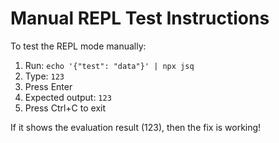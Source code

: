 # Manual REPL Test Instructions

To test the REPL mode manually:

1. Run: `echo '{"test": "data"}' | npx jsq`
2. Type: `123`
3. Press Enter
4. Expected output: `123`
5. Press Ctrl+C to exit

If it shows the evaluation result (123), then the fix is working!
